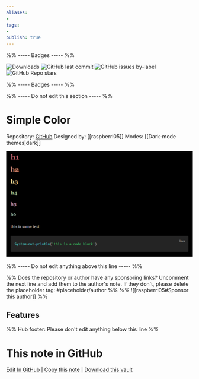 ```yaml
---
aliases:
- 
tags: 
- 
publish: true
---
```


%% ----- Badges ----- %%

![Downloads](https://img.shields.io/badge/downloads-698-573E7A?style=for-the-badge&logo=)
![GitHub last commit](https://img.shields.io/github/last-commit/raspberri05/simple-color?color=573E7A&label=last%20update&logo=github&style=for-the-badge)
![GitHub issues by-label](https://img.shields.io/github/issues/raspberri05/simple-color/help%20wanted?color=573E7A&logo=github&style=for-the-badge) 
![GitHub Repo stars](https://img.shields.io/github/stars/raspberri05/simple-color?color=573E7A&logo=github&style=for-the-badge)

%% ----- Badges ----- %%

%% ----- Do not edit this section ----- %%

# Simple Color

Repository: [GitHub](https://github.com/raspberri05/simple-color)
Designed by: [[raspberri05]]
Modes: [[Dark-mode themes|dark]]



![screenshot](https://github.com/raspberri05/simple-color/raw/HEAD/screenshot.png)

%% ----- Do not edit anything above this line ----- %% 

%% Does the repository or author have any sponsoring links? Uncomment the next line and add them to the author's note. If they don't, please delete the placeholder tag: #placeholder/author %%
%% ![[raspberri05#Sponsor this author]] %%


## Features



%% Hub footer: Please don't edit anything below this line %%

# This note in GitHub

<span class="git-footer">[Edit In GitHub](https://github.dev/obsidian-community/obsidian-hub/blob/main/02%20-%20Community%20Expansions/02.05%20All%20Community%20Expansions/Themes/Simple%20Color.md "git-hub-edit-note") | [Copy this note](https://raw.githubusercontent.com/obsidian-community/obsidian-hub/main/02%20-%20Community%20Expansions/02.05%20All%20Community%20Expansions/Themes/Simple%20Color.md "git-hub-copy-note") | [Download this vault](https://github.com/obsidian-community/obsidian-hub/archive/refs/heads/main.zip "git-hub-download-vault") </span>

